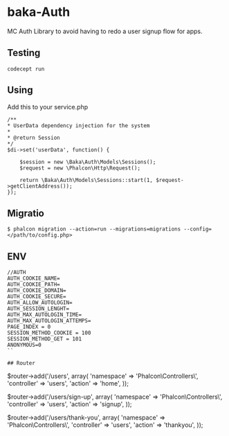 # baka-Auth

MC Auth Library to avoid having to redo a user signup flow for apps. 

## Testing

```
codecept run
```

## Using

Add this to your service.php

```
/**
* UserData dependency injection for the system
*
* @return Session
*/
$di->set('userData', function() {

    $session = new \Baka\Auth\Models\Sessions();
    $request = new \Phalcon\Http\Request();

    return \Baka\Auth\Models\Sessions::start(1, $request->getClientAddress());
});
```

## Migratio

`$ phalcon migration --action=run --migrations=migrations --config=</path/to/config.php>`


## ENV

```
//AUTH
AUTH_COOKIE_NAME= 
AUTH_COOKIE_PATH=
AUTH_COOKIE_DOMAIN=
AUTH_COOKIE_SECURE=
AUTH_ALLOW_AUTOLOGIN=
AUTH_SESSION_LENGHT=
AUTH_MAX_AUTOLOGIN_TIME=
AUTH_MAX_AUTOLOGIN_ATTEMPS=
PAGE_INDEX = 0
SESSION_METHOD_COOKIE = 100
SESSION_METHOD_GET = 101
ANONYMOUS=0
``

## Router

```
$router->add('/users', array(
    'namespace' => 'Phalcon\\Controllers\\',
    'controller' => 'users',
    'action' => 'home',
));

$router->add('/users/sign-up', array(
    'namespace' => 'Phalcon\\Controllers\\',
    'controller' => 'users',
    'action' => 'signup',
));

$router->add('/users/thank-you', array(
    'namespace' => 'Phalcon\\Controllers\\',
    'controller' => 'users',
    'action' => 'thankyou',
));

```